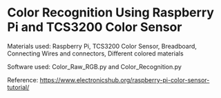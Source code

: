 # Color Recognition Using Raspberry Pi and TCS3200 Color Sensor

Materials used: Raspberry Pi, TCS3200 Color Sensor, Breadboard, Connecting Wires and connectors, Different colored materials 

Software used: Color_Raw_RGB.py and Color_Recognition.py

Reference: https://www.electronicshub.org/raspberry-pi-color-sensor-tutorial/
